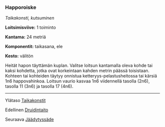 ### Happoroiske

*Taikakonsti, kutsuminen*

**Loitsimisviive:** 1 toiminto

**Kantama:** 24 metriä

**Komponentit:** taikasana, ele

**Kesto:** välitön

Heität hapon täyttämän kuplan. Valitse loitsun kantamalla oleva kohde tai kaksi kohdetta, jotka ovat korkeintaan kahden metrin päässä toisistaan. Kohteen tai kohteiden täytyy onnistua ketteryys-pelastusheitossa tai kärsiä 1n6 happovahinkoa. Loitsun vaurio kasvaa 1n6 viidennellä tasolla (2n6), tasolla 11 (3n6) ja tasolla 17 (4n6).

----

Ylätaso [Taikakonstit](0.piirin_taikakonstit.md)

Edellinen [Druidintaito](Druidintaito.md)

Seuraava [Jäädytyssäde](Jäädytyssäde.md)